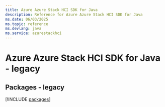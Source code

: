 ```yaml
---
title: Azure Azure Stack HCI SDK for Java
description: Reference for Azure Azure Stack HCI SDK for Java
ms.date: 06/03/2025
ms.topic: reference
ms.devlang: java
ms.service: azurestackhci
---
```

# Azure Azure Stack HCI SDK for Java - legacy
## Packages - legacy
[!INCLUDE [packages](azure-stack-hci-index.md)]